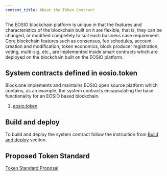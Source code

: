 ```yaml
---
content_title: About the Token Contract
---
```


The EOSIO blockchain platform is unique in that the features and characteristics of the blockchain built on it are flexible, that is, they can be changed, or modified completely to suit each business case requirement. Core blockchain features such as consensus, fee schedules, account creation and modification, token economics, block producer registration, voting, multi-sig, etc., are implemented inside smart contracts which are deployed on the blockchain built on the EOSIO platform.

## System contracts defined in eosio.token

Block.one implements and maintains EOSIO open source platform which contains, as an example, the system contracts encapsulating the base functionality for an EOSIO based blockchain.

1. [eosio.token](action-reference/eosio.token)

## Build and deploy
To build and deploy the system contract follow the instruction from [Build and deploy](01_build-and-deploy.md) section.

## Proposed Token Standard

[Token Standard Proposal](03_token_standard_proposal.md)